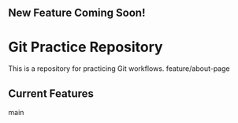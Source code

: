 ## New Feature Coming Soon!
# Git Practice Repository  
This is a repository for practicing Git workflows.
 feature/about-page
## Current Features

 main
